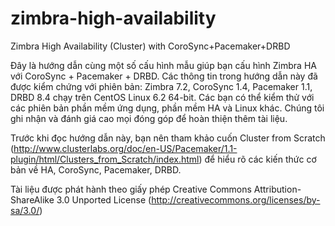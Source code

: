 zimbra-high-availability
========================

Zimbra High Availability (Cluster) with CoroSync+Pacemaker+DRBD

Đây là hướng dẫn cùng một số cấu hình mẫu giúp bạn cấu hình Zimbra HA với CoroSync + Pacemaker + DRBD.
Các thông tin trong hướng dẫn này đã được kiểm chứng với phiên bản: Zimbra 7.2, CoroSync 1.4, Pacemaker 1.1, DRBD 8.4 chạy trên CentOS Linux 6.2 64-bit. Các bạn có thể kiểm thử với các phiên bản phần mềm ứng dụng, phần mềm HA và Linux khác. Chúng tôi ghi nhận và đánh giá cao mọi đóng góp để hoàn thiện thêm tài liệu.

Trước khi đọc hướng dẫn này, bạn nên tham khảo cuốn Cluster from Scratch (http://www.clusterlabs.org/doc/en-US/Pacemaker/1.1-plugin/html/Clusters_from_Scratch/index.html) để hiểu rõ các kiến thức cơ bản về HA, CoroSync, Pacemaker, DRBD.

Tài liệu được phát hành theo giấy phép Creative Commons Attribution-ShareAlike 3.0 Unported License (http://creativecommons.org/licenses/by-sa/3.0/)